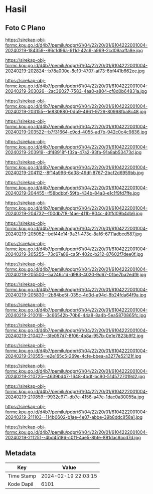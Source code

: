 # Hasil

## Foto C Plano

https://sirekap-obj-formc.kpu.go.id/d4b7/pemilu/pdpr/61/04/22/20/01/6104222001004-20240219-184359--86c1d96a-911d-42c9-a969-2cd09aaffa8e.jpg

https://sirekap-obj-formc.kpu.go.id/d4b7/pemilu/pdpr/61/04/22/20/01/6104222001004-20240219-202824--b78a000e-8e10-4707-af73-6bf441b662ee.jpg

https://sirekap-obj-formc.kpu.go.id/d4b7/pemilu/pdpr/61/04/22/20/01/6104222001004-20240219-203026--2ac36027-7583-4aa0-a804-cf8d0b64831a.jpg

https://sirekap-obj-formc.kpu.go.id/d4b7/pemilu/pdpr/61/04/22/20/01/6104222001004-20240219-203155--1e830880-0db9-4961-9729-80998fba8c48.jpg

https://sirekap-obj-formc.kpu.go.id/d4b7/pemilu/pdpr/61/04/22/20/01/6104222001004-20240219-203522--b7f31664-c9cd-4055-ad7b-942c0c4c9836.jpg

https://sirekap-obj-formc.kpu.go.id/d4b7/pemilu/pdpr/61/04/22/20/01/6104222001004-20240219-203919--df48918f-f32a-47a2-93fa-91a8ab53473d.jpg

https://sirekap-obj-formc.kpu.go.id/d4b7/pemilu/pdpr/61/04/22/20/01/6104222001004-20240219-204112--8f14a996-6d38-49df-8767-2bcf2d6959bb.jpg

https://sirekap-obj-formc.kpu.go.id/d4b7/pemilu/pdpr/61/04/22/20/01/6104222001004-20240219-204455--f58bdbbf-59fb-434b-84a3-e1c1f9fd7ffe.jpg

https://sirekap-obj-formc.kpu.go.id/d4b7/pemilu/pdpr/61/04/22/20/01/6104222001004-20240219-204732--f00db7f8-f4ae-411b-804c-40ffd09b4db6.jpg

https://sirekap-obj-formc.kpu.go.id/d4b7/pemilu/pdpr/61/04/22/20/01/6104222001004-20240219-205052--bdf44e14-9a3f-473c-8af6-6711adbcd587.jpg

https://sirekap-obj-formc.kpu.go.id/d4b7/pemilu/pdpr/61/04/22/20/01/6104222001004-20240219-205255--73c67a89-ca5f-402c-b212-87602f7dee0f.jpg

https://sirekap-obj-formc.kpu.go.id/d4b7/pemilu/pdpr/61/04/22/20/01/6104222001004-20240219-205500--5a246c1d-d983-4020-9d67-01be7ba2edf9.jpg

https://sirekap-obj-formc.kpu.go.id/d4b7/pemilu/pdpr/61/04/22/20/01/6104222001004-20240219-205830--2b84be5f-035c-4d3d-a94d-8b24fda64f9a.jpg

https://sirekap-obj-formc.kpu.go.id/d4b7/pemilu/pdpr/61/04/22/20/01/6104222001004-20240219-210019--3c66542b-70b6-44a8-8a4b-5ea5870865fc.jpg

https://sirekap-obj-formc.kpu.go.id/d4b7/pemilu/pdpr/61/04/22/20/01/6104222001004-20240219-210427--3fe057d7-8f06-4b8a-957b-0e1e7823b9f2.jpg

https://sirekap-obj-formc.kpu.go.id/d4b7/pemilu/pdpr/61/04/22/20/01/6104222001004-20240219-210555--e2e165c5-269e-4cfe-bbea-a3277e52121f.jpg

https://sirekap-obj-formc.kpu.go.id/d4b7/pemilu/pdpr/61/04/22/20/01/6104222001004-20240219-210725--4639bd47-1648-4bdf-bc90-5145727019d2.jpg

https://sirekap-obj-formc.kpu.go.id/d4b7/pemilu/pdpr/61/04/22/20/01/6104222001004-20240219-210859--9932c971-db7c-4156-a47e-1dac0a30055a.jpg

https://sirekap-obj-formc.kpu.go.id/d4b7/pemilu/pdpr/61/04/22/20/01/6104222001004-20240219-211103--114b0602-b1ae-4e07-abbe-39b8ddc858a1.jpg

https://sirekap-obj-formc.kpu.go.id/d4b7/pemilu/pdpr/61/04/22/20/01/6104222001004-20240219-211251--4bd45186-c0f1-4ae5-8bfe-881dac9acd7d.jpg


## Metadata

| Key        | Value               |
| ---------- | ------------------- |
| Time Stamp | 2024-02-19 22:03:15 |
| Kode Dapil | 6101                |



